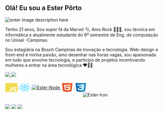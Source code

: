 
## Olá! Eu sou a Ester Pôrto 
![enter image description here](https://camo.githubusercontent.com/e752029da12000a5092d5fd5ecd3d5c17261644aa38b6a8ad91d648f2256cb59/68747470733a2f2f6d656469612e67697068792e636f6d2f6d656469612f4b656e365967356e376259537457344a59422f67697068792e676966)
<p>Tenho 21 anos, Sou super fã da Marvel  💘, Amo Rock 🤟🏻🖤, sou técnica em informática e atualmente estudante do 6º semestre de Eng. de computação no Unisal -Campinas.  </p>
<p> Sou estagiária na Bosch Campinas de Inovação e tecnologia.  Web-design e front-end é minha paixão, amo desenhar nas horas vagas,  sou apaixonada em  tudo que envolve tecnologia, e participo de projetos incentivando mulheres a entrar na área tecnológica ❤💪🏻 </p>
<a href="https://github.com/esterportto"> 
  <img height="180em" src="https://github-readme-stats-eight-theta.vercel.app/api?username=esterportto&show_icons=true&theme=dracula&include_all_commits=true&count_private=true"/>
  <img height="180em" src="https://github-readme-stats-eight-theta.vercel.app/api/top-langs/?username=esterportto&layout=compact&langs_count=8&theme=dracula"/>
<div style="display: inline_block"><br>
  <img align="center" alt="Ester-Js" height="30" width="40" src="https://raw.githubusercontent.com/devicons/devicon/master/icons/javascript/javascript-plain.svg">
  <img align="center" alt="Ester-React" height="30" width="40" src="https://raw.githubusercontent.com/devicons/devicon/master/icons/react/react-original.svg">
  <img align="center" alt="Ester-Node" height="40" width="40" src="https://img.icons8.com/color/48/000000/nodejs.png"/>
  <img align="center" alt="Ester-HTML" height="30" width="40" src="https://raw.githubusercontent.com/devicons/devicon/master/icons/html5/html5-original.svg">
  <img align="center" alt="Ester-CSS" height="30" width="40" src="https://raw.githubusercontent.com/devicons/devicon/master/icons/css3/css3-original.svg">
  <img align="right" alt="Ester-Iron" height="150" width="250" src="https://media.giphy.com/media/AbYxDs20DECQw/giphy.gif">
</div>
  
  #
  
  <div>
  <a href="https://www.linkedin.com/in/esterportto" target="_blank"><img src="https://img.shields.io/badge/-LinkedIn-%230077B5?style=for-the-badge&logo=linkedin&logoColor=white" target="_blank"></a>
  <a href="https://instagram.com/esterportto" target="_blank"><img src="https://img.shields.io/badge/-Instagram-%23E4405F?style=for-the-badge&logo=instagram&logoColor=white" target="_blank"></a>
   <a href="https://instagram.com/oficial_mmt" target="_blank"><img src="https://img.shields.io/badge/-Projeto MMT-%23E4405F?style=for-the-badge&logo=instagram&logoColor=white" target="_blank"></a>
</div>



